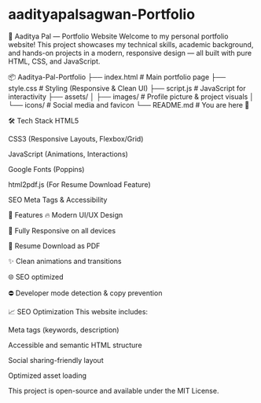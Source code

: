 # aadityapalsagwan-Portfolio

📌 Aaditya Pal — Portfolio Website
Welcome to my personal portfolio website! This project showcases my technical skills, academic background, and hands-on projects in a modern, responsive design — all built with pure HTML, CSS, and JavaScript.


📦 Aaditya-Pal-Portfolio
├── index.html              # Main portfolio page
├── style.css               # Styling (Responsive & Clean UI)
├── script.js               # JavaScript for interactivity
├── assets/
│   ├── images/             # Profile picture & project visuals
│   └── icons/              # Social media and favicon
└── README.md               # You are here 🚀


🛠️ Tech Stack
HTML5

CSS3 (Responsive Layouts, Flexbox/Grid)

JavaScript (Animations, Interactions)

Google Fonts (Poppins)

html2pdf.js (For Resume Download Feature)

SEO Meta Tags & Accessibility



🎯 Features
🔥 Modern UI/UX Design

📱 Fully Responsive on all devices

🧾 Resume Download as PDF

✨ Clean animations and transitions

🌐 SEO optimized

⛔ Developer mode detection & copy prevention



📈 SEO Optimization
This website includes:

Meta tags (keywords, description)

Accessible and semantic HTML structure

Social sharing-friendly layout

Optimized asset loading



This project is open-source and available under the MIT License.

